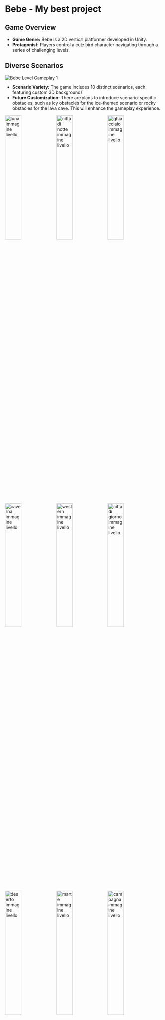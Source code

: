 # Bebe - My best project

## Game Overview

- **Game Genre:** Bebe is a 2D vertical platformer developed in Unity.
- **Protagonist:** Players control a cute bird character navigating through a series of challenging levels.

## Diverse Scenarios
![Bebe Level Gameplay 1](https://github.com/iFralex/Bebe/assets/61825057/d86d8c47-50f0-4a89-be95-aaf8bcfb7a50)

- **Scenario Variety:** The game includes 10 distinct scenarios, each featuring custom 3D backgrounds.
- **Future Customization:** There are plans to introduce scenario-specific obstacles, such as icy obstacles for the ice-themed scenario or rocky obstacles for the lava cave. This will enhance the gameplay experience.

<img width="32%" alt="luna immagine livello" src="https://github.com/iFralex/Bebe/assets/61825057/8aa856c8-d7c3-4ef1-91f3-c7a016d092e6">
<img width="32%" alt="città di notte immagine livello" src="https://github.com/iFralex/Bebe/assets/61825057/2f37c65c-c737-4627-abbb-3d78e193a89f">
<img width="32%" alt="ghiacciaio immagine livello" src="https://github.com/iFralex/Bebe/assets/61825057/3f0665a4-6e40-4caa-81b6-a01e3229bff5">
<img width="32%" alt="caverna immagine livello" src="https://github.com/iFralex/Bebe/assets/61825057/e9dc22c3-b495-4167-9799-807e74fcf722">
<img width="32%" alt="western immagine livello" src="https://github.com/iFralex/Bebe/assets/61825057/51916698-1408-4d05-b40d-a27119d7dd25">
<img width="32%" alt="città di giorno immagine livello" src="https://github.com/iFralex/Bebe/assets/61825057/8da9535d-f6da-4364-8769-989f3f6448a9">
<img width="32%" alt="deserto immagine livello" src="https://github.com/iFralex/Bebe/assets/61825057/521b6294-4a31-4fe3-a7ba-bc233cb90375">
<img width="32%" alt="marte immagine livello" src="https://github.com/iFralex/Bebe/assets/61825057/bdb1ab72-0c2f-49a8-801e-6dd3001d4f4c">
<img width="32%" alt="campagna immagine livello" src="https://github.com/iFralex/Bebe/assets/61825057/a2a1c114-b505-499a-bbe4-804210590ad4">
<img width="32%" alt="natura immagine livello" src="https://github.com/iFralex/Bebe/assets/61825057/f589f6bd-9030-497f-a43c-7d916533974b">

## Player Customization

![Bebe Level and Skin Selection ](https://github.com/iFralex/Bebe/assets/61825057/f9fcb99d-9fa8-4e91-be04-26d7649ce00b)

- **Bird Skins:** Players have the option to choose from a wide array of bird skin colors to personalize their experience.
- **In-Game Currency:** Berries serve as the in-game currency. Players collect berries throughout levels, which can be spent on unlocking preferred bird skins.
- **Unlockable Content:** Players can purchase and unlock new skins using berries, encouraging players to explore levels and collect more.

## Progress Evaluation

- **Performance Ratings:** The final version of the game will provide performance ratings to evaluate players' progress.
- **Unlockable Content:** Higher ratings (e.g., 2 eggs) unlock further levels within the current scenario.

## In-Game Elements
![Bebe Level Gameplay 2](https://github.com/iFralex/Bebe/assets/61825057/5fd0dab1-4499-44c9-b6e9-8d34d3ed8856)
### Obstacles

- **In-Game Challenges:** Current obstacles and elements in the game include branches, spiky branches, rotating branches, bouncing leaves, porcupines, and guns.

### Health System

- **Health Upgrades:** The game incorporates a heart-based health system. Players start with a yellow heart and can upgrade to a maximum of nine red hearts, providing additional life for each heart.
- **Health Reduction:** Various obstacles, including guns, spiky branches, and porcupines, decrease the player's health.

## Power-Ups and Indicators

### Power-Ups

- **Game Enhancements:** Players can utilize three power-ups during gameplay, each with distinct effects:
  - **Time Slowdown:** Slows down time for more precise movement.
  - **Healing:** Restores health to the bird character.
  - **Shield:** Provides damage protection for a limited duration.
- **Timer Indicator:** A timer (clessidra) in the UI shows the remaining duration of active power-ups.

### Berry Bag Indicator

- **Resource Limitation:** An indicator called the "berry bag" displays the maximum number of berries players can carry within a level.

## Enhancements and Upgrades

![Bebe Power ups](https://github.com/iFralex/Bebe/assets/61825057/378293f4-cdde-495f-a2a8-bcae449ff661)

- **User Improvements:** Players can enhance various aspects of the game in the "Enhancements" section of the menu.
- **Customization with Berries:** These enhancements can be purchased using collected berries, including power-up duration, berry bag capacity, and shield effectiveness.

## Special Level Requirements

- **Unlocking Special Levels:** In some special levels, players may need to purchase specific items for access. For example, a bird astronaut helmet is required for space-themed levels.

## Customized Gameplay

![Bebe Settings](https://github.com/iFralex/Bebe/assets/61825057/8dda77fe-455a-4802-93ac-4d0a0fa53187)

- **User Settings:** The game's settings menu is comprehensive and covers graphical, audio, and gameplay options.
- **Accessibility Features:** A wide range of accessibility features, such as bold text, dyslexia-friendly fonts, and monochromatic backgrounds, cater to different player needs.
- **Try Before Applying:** Players can experiment with settings through a trial feature.
- **Persistent Setting Changes:** Settings changed in the menu are saved, while those changed during gameplay reset after completing the level.

## Haptic Feedback Integration

- **Engaging Tactile Feedback:** Bebe employs the [NiceVibrations]((https://nice-vibrations.moremountains.com)) Unity package to enhance player immersion with custom haptic feedback.
- **Event-Specific Feedback:** Haptic feedback is thoughtfully applied to actions like button clicks, obstacle collisions, and power-up interactions to provide responsive, user-centric tactile sensations.
- **Diversity in Feedback:** Vibration patterns and intensities vary, allowing players to distinguish between different in-game events, enhancing the overall gaming experience.

## Technical Components

- **Unity Packages:** The game utilizes several Unity packages, including [Flexible Color Picker](https://assetstore.unity.com/packages/tools/gui/flexible-color-picker-150497) (with custom modifications), [FANTASTIC - Nature Pack](https://assetstore.unity.com/packages/3d/vegetation/fantastic-nature-pack-150447) for a 3D background environment, [Newtonsoft Json](https://docs.unity3d.com/Packages/com.unity.nuget.newtonsoft-json@3.0/manual/index.html), [NiceVibrations](https://nice-vibrations.moremountains.com) for haptic feedback, [PlayerPrefsEditor](https://assetstore.unity.com/packages/tools/utilities/playerprefs-editor-167903) for data management, [TextMeshPro](https://docs.unity3d.com/Manual/com.unity.textmeshpro.html) for improved text rendering, [TinyScreenCapture](https://assetstore.unity.com/packages/tools/utilities/tiny-screen-capture-130517) for in-game screenshots, [toggle iOS](https://github.com/Kalxoznik/Unity-Toggle-controller) for iOS-like toggles, [UGUI Anchor Automatically](https://assetstore.unity.com/packages/tools/gui/ugui-ui-anchor-automatically-194621) for UI development, and [IngameDebugConsole](https://github.com/yasirkula/UnityIngameDebugConsole) for in-game debugging.
- **Asset Bundles:** [Asset bundles](https://docs.unity3d.com/Manual/AssetBundlesIntro.html) are used to compress and optimize heavy data, leading to enhanced performance and a reduced final app size.
- **PlayerPrefs Integration:** In Bebe, Unity's [PlayerPrefs](https://docs.unity3d.com/ScriptReference/PlayerPrefs.html) are harnessed to efficiently save game settings, user progress, and power-up states, ensuring a personalized and uninterrupted gaming experience.

## Graphics and Future Development

- **Attention to Detail:** While many graphic elements are still under development, the existing assets are seamlessly integrated and meticulously animated.
- **Future Additions:** The game's roadmap includes plans for new features, graphics improvements, and additional content to keep players engaged.
